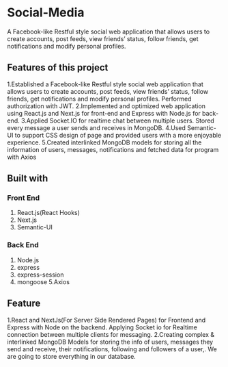 # Social-Media
A Facebook-like Restful style social web application that allows users to create accounts, post feeds, view friends’ status, follow friends, get notifications and modify personal profiles.

## Features of this project
  1.Established a Facebook-like Restful style social web application that allows users to create accounts, post feeds, view friends’ status, follow      friends, get notifications and modify personal profiles. Performed authorization with JWT. 
  2.Implemented and optimized web application using React.js and Next.js for front-end and Express with Node.js for back-end. 
  3.Applied Socket.IO for realtime chat between multiple users. Stored every message a user sends and receives in MongoDB. 
  4.Used Semantic-UI to support CSS design of page and provided users with a more enjoyable experience. 
  5.Created interlinked MongoDB models for storing   all the information of users, messages, notifications and fetched data for program with Axios
  
  
  
## Built with
  ### Front End
  1. React.js(React Hooks)
  2. Next.js
  3. Semantic-UI
  ### Back End
  1. Node.js 
  2. express
  3. express-session
  4. mongoose
  5.Axios
  
 
 ## Feature
 1.React and NextJs(For Server Side Rendered Pages) for Frontend and Express with Node on the backend. Applying Socket io for Realtime connection between multiple clients for messaging.
 2.Creating complex & interlinked MongoDB Models for storing the info of users, messages they send and receive, their notifications, following and followers of a user,. We are going to store everything in our database.
 





